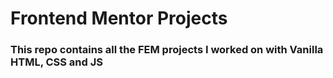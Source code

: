 # Frontend Mentor Projects
### This repo contains all the FEM projects I worked on with Vanilla HTML, CSS and JS